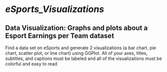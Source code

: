 # ***eSports_Visualizations***

## Data Visualization: Graphs and plots about a Esport Earnings per Team dataset

Find a data set on eSports and generate 2 visualizations (a bar chart, pie chart, scatter plot, or line chart) using GGPlot. All of your axes, titles, subtitles, and captions must be labeled and all of the visualizations must be colorful and easy to read
